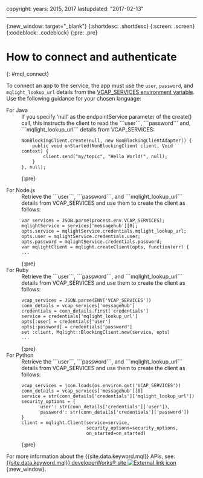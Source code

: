 copyright:
  years: 2015, 2017
lastupdated: "2017-02-13"

---

{:new_window: target="_blank"}
{:shortdesc: .shortdesc}
{:screen: .screen}
{:codeblock: .codeblock}
{:pre: .pre}

# How to connect and authenticate
{: #mql_connect}

To connect an app to the service, the app must use the ```user```,
```password```, and ```mqlight_lookup_url``` details from the [VCAP_SERVICES environment variable](/docs/services/MessageHub/messagehub071.html). Use the following guidance for your chosen language:

<dl>
<dt>For Java</dt>
<dd>If you specify ‘null’ as the endpointService parameter of the create() call, this instructs the
client to read the ```user```, ```password``` and,
```mqlight_lookup_url``` details from VCAP_SERVICES:

<pre><code>NonBlockingClient.create(null, new NonBlockingClientAdapter<Void>() {
    public void onStarted(NonBlockingClient client, Void context) {
        client.send("my/topic", "Hello World!", null);
    }
}, null);</code>
</pre>
{:pre}

</dd>
<dt>For Node.js</dt>
<dd>Retrieve the ```user```, ```password```, and
```mqlight_lookup_url``` details from VCAP_SERVICES and use them to create the client as
follows:
<pre><code>var services = JSON.parse(process.env.VCAP_SERVICES);
mqlightService = services['messagehub'][0];
opts.service = mqlightService.credentials.mqlight_lookup_url;
opts.user = mqlightService.credentials.user;
opts.password = mqlightService.credentials.password;
var mqlightClient = mqlight.createClient(opts, function(err) {
...</code>
</pre>
{:pre}

</dd>
<dt>For Ruby</dt>
<dd>Retrieve the ```user```, ```password```, and
```mqlight_lookup_url``` details from VCAP_SERVICES and use them to create the client as
follows:
<pre><code>vcap_services = JSON.parse(ENV['VCAP_SERVICES'])
conn_details = vcap_services['messagehub']
credentials = conn_details.first['credentials']
service = credentials['mqlight_lookup_url']
opts[:user] = credentials['user']
opts[:password] = credentials['password']
set :client, Mqlight::BlockingClient.new(service, opts)
...</code>
</pre>
{:pre}

</dd>
<dt>For Python</dt>
<dd>Retrieve the ```user```, ```password```, and
```mqlight_lookup_url``` details from VCAP_SERVICES and use them to create the client as
follows:
<pre><code>vcap_services = json.loads(os.environ.get('VCAP_SERVICES'))
conn_details = vcap_services['messagehub'][0]
service = str(conn_details['credentials']['mqlight_lookup_url'])
security_options = {
      'user': str(conn_details['credentials']['user']),
      'password': str(conn_details['credentials']['password'])
}
client = mqlight.Client(service=service, 
                        security_options=security_options,
                        on_started=on_started)</code>
</pre>
{:pre}

</dd>
</dl>

For more information about the {{site.data.keyword.mql}} APIs,
see: [{{site.data.keyword.mql}} developerWorks&reg; site ![External link icon](images/launch-glyph.svg "External link icon")](https://developer.ibm.com/messaging/mq-light/){:new_window}.
